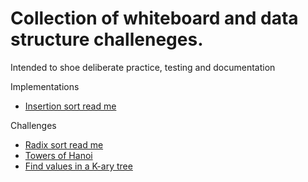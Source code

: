 # Collection of whiteboard and data structure challeneges.

Intended to shoe deliberate practice, testing and documentation

Implementations

- [Insertion sort read me](./Implementations/InsertionSort/ReadMe.md)

Challenges

- [Radix sort read me](./Challenges/RadixSortProject/RadixSortProject/ReadMe.md)
- [Towers of Hanoi](./Challenges/TowersOfHanoi/ReadMe.md)
- [Find values in a K-ary tree](./Challenges/find_matches/ReadMe.md)
